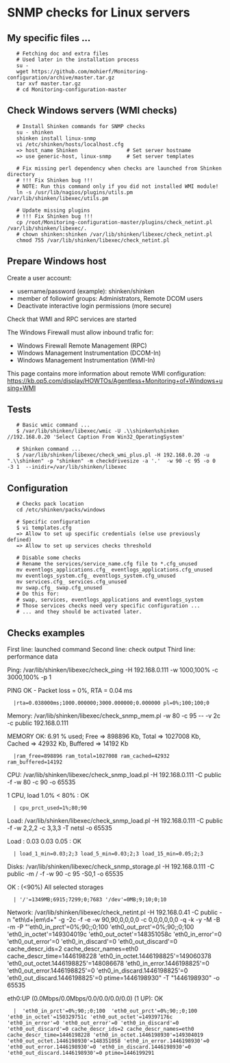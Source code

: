 # SNMP checks for Linux servers

## My specific files ...
```
   # Fetching doc and extra files
   # Used later in the installation process
   su -
   wget https://github.com/mohierf/Monitoring-configuration/archive/master.tar.gz
   tar xvf master.tar.gz
   # cd Monitoring-configuration-master
```

## Check Windows servers (WMI checks)
```
   # Install Shinken commands for SNMP checks
   su - shinken
   shinken install linux-snmp
   vi /etc/shinken/hosts/localhost.cfg
   => host_name Shinken                # Set server hostname
   => use generic-host, linux-snmp     # Set server templates

   # Fix missing perl dependency when checks are launched from Shinken directory
   # !!! Fix Shinken bug !!!
   # NOTE: Run this command only if you did not installed WMI module!
   ln -s /usr/lib/nagios/plugins/utils.pm /var/lib/shinken/libexec/utils.pm

   # Update missing plugins
   # !!! Fix Shinken bug !!!
   cp /root/Monitoring-configuration-master/plugins/check_netint.pl /var/lib/shinken/libexec/.
   # chown shinken:shinken /var/lib/shinken/libexec/check_netint.pl
   chmod 755 /var/lib/shinken/libexec/check_netint.pl
```

## Prepare Windows host

Create a user account:

- username/password (example): shinken/shinken
- member of followinf groups: Administrators, Remote DCOM users
- Deactivate interactive login permissions (more secure)

Check that WMI and RPC services are started

The Windows Firewall must allow inbound trafic for:
   - Windows Firewall Remote Management (RPC)
   - Windows Management Instrumentation (DCOM-In)
   - Windows Management Instrumentation (WMI-In)

This page contains more information about remote WMI configuration: https://kb.op5.com/display/HOWTOs/Agentless+Monitoring+of+Windows+using+WMI


## Tests
```
   # Basic wmic command ...
   $ /var/lib/shinken/libexec/wmic -U .\\shinken%shinken //192.168.0.20 'Select Caption From Win32_OperatingSystem'

   # Shinken command ...
   $ /var/lib/shinken/libexec/check_wmi_plus.pl -H 192.168.0.20 -u ".\\shinken" -p "shinken" -m checkdrivesize -a '.'  -w 90 -c 95 -o 0 -3 1  --inidir=/var/lib/shinken/libexec
```

## Configuration

```
   # Checks pack location
   cd /etc/shinken/packs/windows

   # Specific configuration
   $ vi templates.cfg
   => Allow to set up specific credentials (else use previously defined)
   => Allow to set up services checks threshold

   # Disable some checks
   # Rename the services/service_name.cfg file to *.cfg_unused
   mv eventlogs_applications.cfg_ eventlogs_applications.cfg_unused
   mv eventlogs_system.cfg_ eventlogs_system.cfg_unused
   mv services.cfg_ services.cfg_unused
   mv swap.cfg_ swap.cfg_unused
   # Do this for:
   # swap, services, eventlogs_applications and eventlogs_system
   # Those services checks need very specific configuration ...
   # ... and they should be activated later.
```


## Checks examples

   First line: launched command
   Second line: check output
   Third line: performance data

Ping:
   /var/lib/shinken/libexec/check_ping -H 192.168.0.111 -w 1000,100% -c 3000,100% -p 1

   PING OK - Packet loss = 0%, RTA = 0.04 ms

      |rta=0.038000ms;1000.000000;3000.000000;0.000000 pl=0%;100;100;0

Memory:
   /var/lib/shinken/libexec/check_snmp_mem.pl -w 80 -c 95 -- -v 2c -c public 192.168.0.111

   MEMORY OK: 6.91 % used; Free => 898896 Kb, Total => 1027008 Kb, Cached => 42932 Kb, Buffered => 14192 Kb

      |ram_free=898896 ram_total=1027008 ram_cached=42932 ram_buffered=14192

CPU:
   /var/lib/shinken/libexec/check_snmp_load.pl -H 192.168.0.111 -C public -f -w 80 -c 90 -o 65535

   1 CPU, load 1.0% < 80% : OK

      | cpu_prct_used=1%;80;90

Load:
   /var/lib/shinken/libexec/check_snmp_load.pl -H 192.168.0.111 -C public -f -w 2,2,2 -c 3,3,3 -T netsl -o 65535

   Load : 0.03 0.03 0.05 : OK

      | load_1_min=0.03;2;3 load_5_min=0.03;2;3 load_15_min=0.05;2;3

Disks:
   /var/lib/shinken/libexec/check_snmp_storage.pl -H 192.168.0.111 -C public -m / -f -w 90 -c 95 -S0,1 -o 65535

   OK : (<90%) All selected storages

      | '/'=1349MB;6915;7299;0;7683 '/dev'=0MB;9;10;0;10

Network:
   /var/lib/shinken/libexec/check_netint.pl -H 192.168.0.41 -C public -n "eth\d+|em\d+" -g -2c -f -e -w 90,90,0,0,0,0 -c 0,0,0,0,0,0 -q -k -y -M -B -m -P "'eth0_in_prct'=0%;90;;0;100  'eth0_out_prct'=0%;90;;0;100  'eth0_in_octet'=149304019c 'eth0_out_octet'=148351058c 'eth0_in_error'=0 'eth0_out_error'=0 'eth0_in_discard'=0 'eth0_out_discard'=0 cache_descr_ids=2 cache_descr_names=eth0 cache_descr_time=1446198228 'eth0_in_octet.1446198825'=149060378 'eth0_out_octet.1446198825'=148086678 'eth0_in_error.1446198825'=0 'eth0_out_error.1446198825'=0 'eth0_in_discard.1446198825'=0 'eth0_out_discard.1446198825'=0 ptime=1446198930" -T "1446198930"  -o 65535

   eth0:UP (0.0Mbps/0.0Mbps/0.0/0.0/0.0/0.0) (1 UP): OK

      |  'eth0_in_prct'=0%;90;;0;100  'eth0_out_prct'=0%;90;;0;100  'eth0_in_octet'=150329751c 'eth0_out_octet'=149397176c 'eth0_in_error'=0 'eth0_out_error'=0 'eth0_in_discard'=0 'eth0_out_discard'=0 cache_descr_ids=2 cache_descr_names=eth0 cache_descr_time=1446198228 'eth0_in_octet.1446198930'=149304019 'eth0_out_octet.1446198930'=148351058 'eth0_in_error.1446198930'=0 'eth0_out_error.1446198930'=0 'eth0_in_discard.1446198930'=0 'eth0_out_discard.1446198930'=0 ptime=1446199291